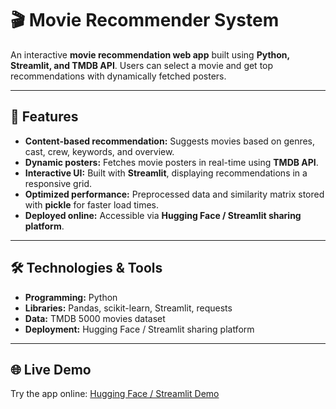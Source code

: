 # 🎬 Movie Recommender System

An interactive **movie recommendation web app** built using **Python, Streamlit, and TMDB API**. Users can select a movie and get top recommendations with dynamically fetched posters.

---

## 🚀 Features
- **Content-based recommendation:** Suggests movies based on genres, cast, crew, keywords, and overview.  
- **Dynamic posters:** Fetches movie posters in real-time using **TMDB API**.  
- **Interactive UI:** Built with **Streamlit**, displaying recommendations in a responsive grid.  
- **Optimized performance:** Preprocessed data and similarity matrix stored with **pickle** for faster load times.  
- **Deployed online:** Accessible via **Hugging Face / Streamlit sharing platform**.

---

## 🛠 Technologies & Tools
- **Programming:** Python  
- **Libraries:** Pandas, scikit-learn, Streamlit, requests  
- **Data:** TMDB 5000 movies dataset  
- **Deployment:** Hugging Face / Streamlit sharing platform  

---

## 🌐 Live Demo
Try the app online: [Hugging Face / Streamlit Demo](https://huggingface.co/spaces/krishna96168/Movies-Recommender-System)


